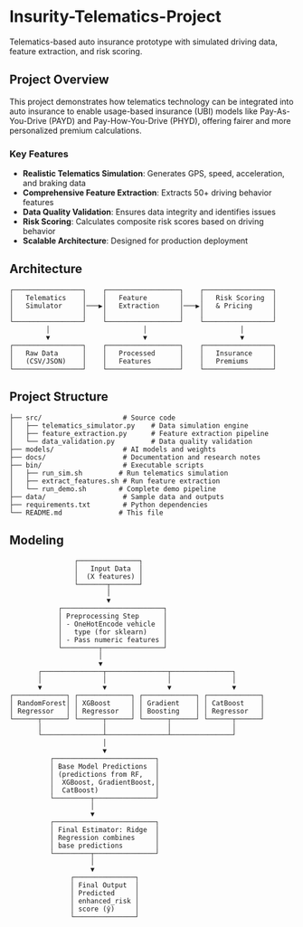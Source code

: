# Insurity-Telematics-Project
Telematics-based auto insurance prototype with simulated driving data, feature extraction, and risk scoring.

## Project Overview

This project demonstrates how telematics technology can be integrated into auto insurance to enable usage-based insurance (UBI) models like Pay-As-You-Drive (PAYD) and Pay-How-You-Drive (PHYD), offering fairer and more personalized premium calculations.

### Key Features

- **Realistic Telematics Simulation**: Generates GPS, speed, acceleration, and braking data
- **Comprehensive Feature Extraction**: Extracts 50+ driving behavior features
- **Data Quality Validation**: Ensures data integrity and identifies issues
- **Risk Scoring**: Calculates composite risk scores based on driving behavior
- **Scalable Architecture**: Designed for production deployment

## Architecture

```
┌─────────────────┐    ┌──────────────────┐    ┌─────────────────┐
│   Telematics    │    │   Feature        │    │   Risk Scoring  │
│   Simulator     │───▶│   Extraction     │───▶│   & Pricing     │
│                 │    │                  │    │                 │
└─────────────────┘    └──────────────────┘    └─────────────────┘
         │                       │                       │
         ▼                       ▼                       ▼
┌─────────────────┐    ┌──────────────────┐    ┌─────────────────┐
│   Raw Data      │    │   Processed      │    │   Insurance     │
│   (CSV/JSON)    │    │   Features       │    │   Premiums      │
└─────────────────┘    └──────────────────┘    └─────────────────┘
```

## Project Structure

```
├── src/                    # Source code
│   ├── telematics_simulator.py    # Data simulation engine
│   ├── feature_extraction.py      # Feature extraction pipeline
│   └── data_validation.py         # Data quality validation
├── models/                 # AI models and weights
├── docs/                   # Documentation and research notes
├── bin/                    # Executable scripts
│   ├── run_sim.sh         # Run telematics simulation
│   ├── extract_features.sh # Run feature extraction
│   └── run_demo.sh        # Complete demo pipeline
├── data/                   # Sample data and outputs
├── requirements.txt        # Python dependencies
└── README.md              # This file
```



## Modeling 
```
                ┌───────────────┐
                │   Input Data  │
                │  (X features) │
                └───────┬───────┘
                        │
                        ▼
            ┌─────────────────────────┐
            │ Preprocessing Step      │
            │ - OneHotEncode vehicle  │
            │   type (for sklearn)    │
            │ - Pass numeric features │
            └─────────┬───────────────┘
                      │
                      ▼
       ┌───────────────┬───────────────┬───────────────┐
       │               │               │               │
       ▼               ▼               ▼               ▼
┌─────────────┐ ┌─────────────┐ ┌─────────────┐ ┌─────────────┐
│ RandomForest│ │ XGBoost     │ │ Gradient    │ │ CatBoost    │
│ Regressor   │ │ Regressor   │ │ Boosting    │ │ Regressor   │
└──────┬──────┘ └──────┬──────┘ └──────┬──────┘ └──────┬──────┘
       │               │               │               │
       └───────────────┴───────────────┴───────────────┘
                       │
                       ▼
          ┌─────────────────────────┐
          │ Base Model Predictions  │
          │ (predictions from RF,   │
          │  XGBoost, GradientBoost,│
          │  CatBoost)              │
          └─────────┬───────────────┘
                    │
                    ▼
          ┌─────────────────────────┐
          │ Final Estimator: Ridge  │
          │ Regression combines     │
          │ base predictions        │
          └─────────┬───────────────┘
                    │
                    ▼
               ┌───────────────┐
               │ Final Output  │
               │ Predicted     │
               │ enhanced_risk │
               │ score (ŷ)     │
               └───────────────┘
```
